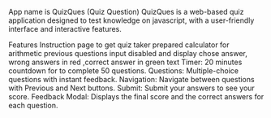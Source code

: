 App name is QuizQues (Quiz Question)
QuizQues is a web-based quiz application designed to test knowledge on javascript, with a user-friendly interface and interactive features.

Features
Instruction page to get quiz taker prepared
calculator for arithmetic
previous questions input disabled and display chose answer, wrong answers in red ,correct answer in green text
Timer: 20 minutes countdown for to complete 50 questions.
Questions: Multiple-choice questions with instant feedback.
Navigation: Navigate between questions with Previous and Next buttons.
Submit: Submit your answers to see your score.
Feedback Modal: Displays the final score and the correct answers for each question.

